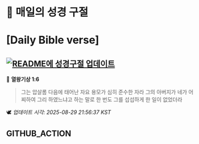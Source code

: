 # 🙏 매일의 성경 구절
# [Daily Bible verse]
## [![README에 성경구절 업데이트](https://github.com/DONGSUKA/first_test/actions/workflows/update-readme-bible.yml/badge.svg)](https://github.com/DONGSUKA/first_test/actions/workflows/update-readme-bible.yml)
<!-- START_BIBLE_VERSE -->
📖 **열왕기상 1:6**
> 그는 압살롬 다음에 태어난 자요 용모가 심히 준수한 자라 그의 아버지가 네가 어찌하여 그리 하였느냐고 하는 말로 한 번도 그를 섭섭하게 한 일이 없었더라

🕊️ _업데이트 시각: 2025-08-29 21:56:37 KST_
  <!-- END_BIBLE_VERSE -->
## GITHUB_ACTION
